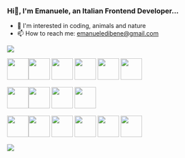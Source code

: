 ### Hi👋, I'm Emanuele, an Italian Frontend Developer...


- 👀 I'm interested in coding, animals and nature
- 📫 How to reach me: emanueledibene@gmail.com

<img src="https://github-readme-stats.vercel.app/api/top-langs?username=EmanueleDB&layout=compact"/>

<img height=50 src="https://cdn.jsdelivr.net/gh/devicons/devicon/icons/javascript/javascript-original.svg"/><img height=50 src="https://cdn.jsdelivr.net/gh/devicons/devicon/icons/vuejs/vuejs-original.svg"/>
<img height=50 src="https://cdn.jsdelivr.net/gh/devicons/devicon/icons/nuxtjs/nuxtjs-original.svg" />
<img height=50 src="https://cdn.jsdelivr.net/gh/devicons/devicon/icons/react/react-original.svg" />
<img height=50 src="https://cdn.jsdelivr.net/gh/devicons/devicon/icons/typescript/typescript-original.svg"/>
<img height=50 src="https://cdn.jsdelivr.net/gh/devicons/devicon/icons/eslint/eslint-original.svg"/>

<img height=50 src="https://cdn.jsdelivr.net/gh/devicons/devicon/icons/html5/html5-original.svg"/><img height=50 src="https://cdn.jsdelivr.net/gh/devicons/devicon/icons/sass/sass-original.svg"/>
<img height=50 src="https://cdn.jsdelivr.net/gh/devicons/devicon/icons/css3/css3-original.svg"/>
<img height=50 src="https://cdn.jsdelivr.net/gh/devicons/devicon/icons/bootstrap/bootstrap-original.svg"/>


<img height=50 src="https://cdn.jsdelivr.net/gh/devicons/devicon/icons/nodejs/nodejs-original.svg"/><img height=50 src="https://cdn.jsdelivr.net/gh/devicons/devicon/icons/npm/npm-original-wordmark.svg"/>
<img height=50 src="https://cdn.jsdelivr.net/gh/devicons/devicon/icons/mongodb/mongodb-original.svg"/>
<img height=50 src="https://cdn.jsdelivr.net/gh/devicons/devicon/icons/git/git-original.svg"/>
<img height=50 src="https://cdn.jsdelivr.net/gh/devicons/devicon/icons/github/github-original.svg"/>
<img height=50 src="https://cdn.jsdelivr.net/gh/devicons/devicon/icons/gitlab/gitlab-original.svg"/>



[![](https://img.shields.io/badge/linkedin-%230077B5.svg?style=for-the-badge&logo=linkedin)](https://www.linkedin.com/in/emanueledibene/)

